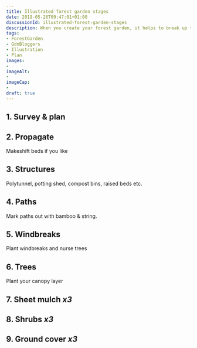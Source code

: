 ```yaml
---
title: Illustrated forest garden stages
date: 2019-05-26T09:47:01+01:00
discussionId: illustrated-forest-garden-stages
description: When you create your forest garden, it helps to break up the work into manageable chunks. I’ve made some simplified illustrations to show you the different stages and timings.
tags: 
- ForestGarden
- GdnBloggers
- Illustration
- Plan
images: 
- 
imageAlt: 
- 
imageCap:
- 
draft: true
---
```


## 1. Survey & plan

## 2. Propagate

Makeshift beds if you like

## 3. Structures

Polytunnel, potting shed, compost bins, raised beds etc.

## 4. Paths

Mark paths out with bamboo & string. 

## 5. Windbreaks

Plant windbreaks and nurse trees

## 6. Trees

Plant your canopy layer

## 7. Sheet mulch _x3_

## 8. Shrubs _x3_

## 9. Ground cover _x3_




